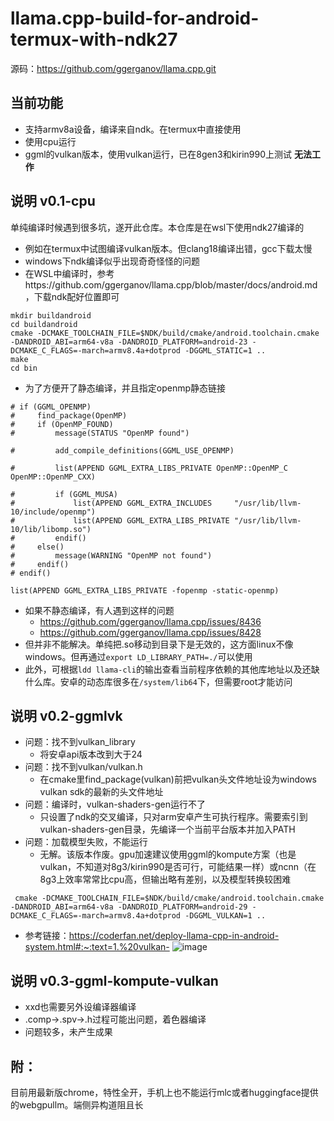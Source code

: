 # llama.cpp-build-for-android-termux-with-ndk27
源码：https://github.com/ggerganov/llama.cpp.git

## 当前功能
- 支持armv8a设备，编译来自ndk。在termux中直接使用
- 使用cpu运行
- ggml的vulkan版本，使用vulkan运行，已在8gen3和kirin990上测试 **无法工作**



## 说明 v0.1-cpu

单纯编译时候遇到很多坑，遂开此仓库。本仓库是在wsl下使用ndk27编译的

- 例如在termux中试图编译vulkan版本。但clang18编译出错，gcc下载太慢
- windows下ndk编译似乎出现奇奇怪怪的问题
- 在WSL中编译时，参考https://github.com/ggerganov/llama.cpp/blob/master/docs/android.md ，下载ndk配好位置即可
```
mkdir buildandroid
cd buildandroid
cmake -DCMAKE_TOOLCHAIN_FILE=$NDK/build/cmake/android.toolchain.cmake -DANDROID_ABI=arm64-v8a -DANDROID_PLATFORM=android-23 -DCMAKE_C_FLAGS=-march=armv8.4a+dotprod -DGGML_STATIC=1 ..
make
cd bin
```
- 为了方便开了静态编译，并且指定openmp静态链接
```
# if (GGML_OPENMP)
#     find_package(OpenMP)
#     if (OpenMP_FOUND)
#         message(STATUS "OpenMP found")

#         add_compile_definitions(GGML_USE_OPENMP)

#         list(APPEND GGML_EXTRA_LIBS_PRIVATE OpenMP::OpenMP_C OpenMP::OpenMP_CXX)

#         if (GGML_MUSA)
#             list(APPEND GGML_EXTRA_INCLUDES     "/usr/lib/llvm-10/include/openmp")
#             list(APPEND GGML_EXTRA_LIBS_PRIVATE "/usr/lib/llvm-10/lib/libomp.so")
#         endif()
#     else()
#         message(WARNING "OpenMP not found")
#     endif()
# endif()

list(APPEND GGML_EXTRA_LIBS_PRIVATE -fopenmp -static-openmp)
```
- 如果不静态编译，有人遇到这样的问题
  - https://github.com/ggerganov/llama.cpp/issues/8436
  - https://github.com/ggerganov/llama.cpp/issues/8428
- 但并非不能解决。单纯把.so移动到目录下是无效的，这方面linux不像windows。但再通过```export LD_LIBRARY_PATH=./```可以使用
- 此外，可根据```ldd llama-cli```的输出查看当前程序依赖的其他库地址以及还缺什么库。安卓的动态库很多在```/system/lib64```下，但需要root才能访问

## 说明 v0.2-ggmlvk
- 问题：找不到vulkan_library
  - 将安卓api版本改到大于24
- 问题：找不到vulkan/vulkan.h
  - 在cmake里find_package(vulkan)前把vulkan头文件地址设为windows vulkan sdk的最新的头文件地址
- 问题：编译时，vulkan-shaders-gen运行不了
  - 只设置了ndk的交叉编译，只对arm安卓产生可执行程序。需要索引到vulkan-shaders-gen目录，先编译一个当前平台版本并加入PATH
- 问题：加载模型失败，不能运行
  - 无解。该版本作废。gpu加速建议使用ggml的kompute方案（也是vulkan，不知道对8g3/kirin990是否可行，可能结果一样）或ncnn（在8g3上效率常常比cpu高，但输出略有差别，以及模型转换较困难
```
 cmake -DCMAKE_TOOLCHAIN_FILE=$NDK/build/cmake/android.toolchain.cmake -DANDROID_ABI=arm64-v8a -DANDROID_PLATFORM=android-29 -DCMAKE_C_FLAGS=-march=armv8.4a+dotprod -DGGML_VULKAN=1 ..
```
- 参考链接：https://coderfan.net/deploy-llama-cpp-in-android-system.html#:~:text=1.%20vulkan-
![image](https://github.com/user-attachments/assets/607a6d5f-4ffa-4caa-ab41-556328edfa30)

 
## 说明 v0.3-ggml-kompute-vulkan
- xxd也需要另外设编译器编译
- .comp->.spv->.h过程可能出问题，着色器编译
- 问题较多，未产生成果

## 附：
目前用最新版chrome，特性全开，手机上也不能运行mlc或者huggingface提供的webgpullm。端侧异构道阻且长











